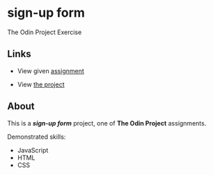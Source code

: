 # sign-up form
The Odin Project Exercise

## Links

 - View given [assignment](https://www.theodinproject.com/lessons/node-path-intermediate-html-and-css-sign-up-form#assignment)

 - View [the project]()

## About

This is a ***sign-up form*** project, one of **The Odin Project** assignments.

Demonstrated skills:
- JavaScript
- HTML
- CSS